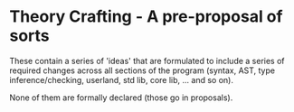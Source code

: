 # Theory Crafting - A pre-proposal of sorts

These contain a series of 'ideas' that are formulated to include a series of required changes across all sections of the program (syntax, AST, type inference/checking, userland, std lib, core lib, ... and so on).

None of them are formally declared (those go in proposals).
